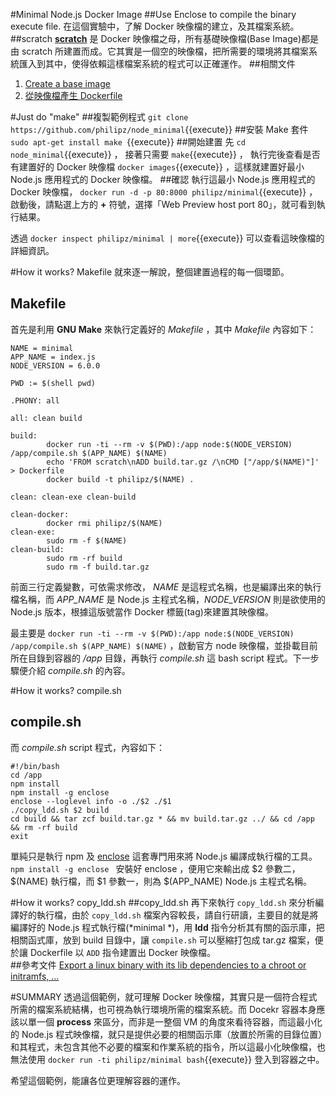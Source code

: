 #Minimal Node.js Docker Image
##Use Enclose to compile the binary execute file.
在這個實驗中，了解 Docker 映像檔的建立，及其檔案系統。
##scratch
**[scratch](https://hub.docker.com/_/scratch/)** 是 Docker 映像檔之母，所有基礎映像檔(Base Image)都是由 scratch 所建置而成。它其實是一個空的映像檔，把所需要的環境將其檔案系統匯入到其中，使得依賴這樣檔案系統的程式可以正確運作。
##相關文件
1. [Create a base image](https://docs.docker.com/engine/userguide/eng-image/baseimages/)
2. [從映像檔產生 Dockerfile](https://philipzheng.gitbooks.io/docker_practice/content/dockerfile/file_from_image.html)

#Just do "make"
##複製範例程式
`git clone https://github.com/philipz/node_minimal`{{execute}}
##安裝 Make 套件
`sudo apt-get install make `{{execute}}
##開始建置
先 `cd node_minimal`{{execute}} ，
接著只需要 `make`{{execute}} ，
執行完後查看是否有建置好的 Docker 映像檔 `docker images`{{execute}} ，這樣就建置好最小 Node.js 應用程式的 Docker 映像檔。
##確認
執行這最小 Node.js 應用程式的 Docker 映像檔， `docker run -d -p 80:8000 philipz/minimal`{{execute}} ，啟動後，請點選上方的 **+** 符號，選擇「Web Preview host port 80」，就可看到執行結果。

透過 `docker inspect philipz/minimal | more`{{execute}} 可以查看這映像檔的詳細資訊。

#How it works? Makefile
就來逐一解說，整個建置過程的每一個環節。
## Makefile
首先是利用 **GNU Make** 來執行定義好的 *Makefile* ，其中 *Makefile* 內容如下：
```
NAME = minimal 
APP_NAME = index.js 
NODE_VERSION = 6.0.0 
 
PWD := $(shell pwd) 
 
.PHONY: all 
 
all: clean build 
 
build: 
        docker run -ti --rm -v $(PWD):/app node:$(NODE_VERSION) /app/compile.sh $(APP_NAME) $(NAME) 
        echo 'FROM scratch\nADD build.tar.gz /\nCMD ["/app/$(NAME)"]' > Dockerfile 
        docker build -t philipz/$(NAME) . 
 
clean: clean-exe clean-build 
 
clean-docker: 
        docker rmi philipz/$(NAME) 
clean-exe: 
        sudo rm -f $(NAME) 
clean-build: 
        sudo rm -rf build  
        sudo rm -f build.tar.gz
```

前面三行定義變數，可依需求修改， *NAME* 是這程式名稱，也是編譯出來的執行檔名稱，而 *APP_NAME* 是 Node.js 主程式名稱，*NODE_VERSION* 則是欲使用的 Node.js 版本，根據這版號當作 Docker 標籤(tag)來建置其映像檔。

最主要是 `docker run -ti --rm -v $(PWD):/app node:$(NODE_VERSION) /app/compile.sh $(APP_NAME) $(NAME)` ，啟動官方 node 映像檔，並掛載目前所在目錄到容器的 */app* 目錄，再執行 *compile.sh* 這 bash script 程式。下一步驟便介紹 *compile.sh* 的內容。

#How it works? compile.sh
## compile.sh
而 *compile.sh* script 程式，內容如下：
``` 
#!/bin/bash 
cd /app 
npm install 
npm install -g enclose 
enclose --loglevel info -o ./$2 ./$1 
./copy_ldd.sh $2 build 
cd build && tar zcf build.tar.gz * && mv build.tar.gz ../ && cd /app && rm -rf build 
exit 
```

單純只是執行 npm 及 [enclose](http://enclosejs.com/) 這套專門用來將 Node.js 編譯成執行檔的工具。 `npm install -g enclose ` 安裝好 enclose ，便用它來輸出成 $2 參數二， $(NAME) 執行檔，而 $1 參數一，則為 $(APP_NAME) Node.js 主程式名稱。

#How it works? copy_ldd.sh
##copy_ldd.sh 
再下來執行 `copy_ldd.sh` 來分析編譯好的執行檔，由於 `copy_ldd.sh` 檔案內容較長，請自行研讀，主要目的就是將編譯好的 Node.js 程式執行檔(*minimal *)，用 **ldd** 指令分析其有關的函示庫，把相關函式庫，放到 build 目錄中，讓 `compile.sh` 可以壓縮打包成 tar.gz 檔案，便於讓 Dockerfile 以 `ADD` 指令建置出 Docker 映像檔。  
##參考文件 
[Export a linux binary with its lib dependencies to a chroot or initramfs, …](http://www.metashock.de/2012/11/export-binary-with-lib-dependencies/)

#SUMMARY
透過這個範例，就可理解 Docker 映像檔，其實只是一個符合程式所需的檔案系統結構，也可視為執行環境所需的檔案系統。而 Docekr 容器本身應該以單一個 **process** 來區分，而非是一整個 VM 的角度來看待容器，而這最小化的 Node.js 程式映像檔，就只是提供必要的相關函示庫（放置於所需的目錄位置）和其程式，未包含其他不必要的檔案和作業系統的指令，所以這最小化映像檔，也無法使用 `docker run -ti philipz/minimal bash`{{execute}} 登入到容器之中。

希望這個範例，能讓各位更理解容器的運作。
